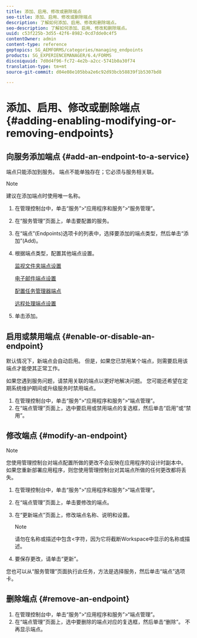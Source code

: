 ```yaml
---
title: 添加、启用、修改或删除端点
seo-title: 添加、启用、修改或删除端点
description: 了解如何添加、启用、修改和删除端点。
seo-description: 了解如何添加、启用、修改和删除端点。
uuid: c53f225b-3d55-42f6-8982-0cd7dde0c4f5
contentOwner: admin
content-type: reference
geptopics: SG_AEMFORMS/categories/managing_endpoints
products: SG_EXPERIENCEMANAGER/6.4/FORMS
discoiquuid: 7d0d4f96-fc72-4e2b-a2cc-5741b0a30f74
translation-type: tm+mt
source-git-commit: d04e08e105bba2e6c92d93bcb58839f1b5307bd8

---
```



# 添加、启用、修改或删除端点 {#adding-enabling-modifying-or-removing-endpoints}

## 向服务添加端点 {#add-an-endpoint-to-a-service}

端点只能添加到服务。 端点不能单独存在；它必须与服务相关联。

>[!NOTE]
>
>建议在添加端点时使用唯一名称。

1. 在管理控制台中，单击“服务”>“应用程序和服务”>“服务管理”。
1. 在“服务管理”页面上，单击要配置的服务。
1. 在“端点”(Endpoints)选项卡的列表中，选择要添加的端点类型，然后单击“添加”(Add)。
1. 根据端点类型，配置其他端点设置。

   [监视文件夹端点设置](/help/forms/using/admin-help/configuring-watched-folder-endpoints.md#watched-folder-endpoint-settings)

   [电子邮件端点设置](/help/forms/using/admin-help/configuring-email-endpoints.md#email-endpoint-settings)

   [配置任务管理器端点](/help/forms/using/admin-help/configuring-task-manager-endpoints.md#configuring-task-manager-endpoints)

   [远程处理端点设置](/help/forms/using/admin-help/configuring-remoting-endpoints.md#remoting-endpoint-settings)

1. 单击添加。

## 启用或禁用端点 {#enable-or-disable-an-endpoint}

默认情况下，新端点会自动启用。 但是，如果您已禁用某个端点，则需要启用该端点才能使其正常工作。

如果您遇到服务问题，请禁用关联的端点以更好地解决问题。 您可能还希望在定期系统维护期间或升级服务时禁用端点。

1. 在管理控制台中，单击“服务”>“应用程序和服务”>“端点管理”。
1. 在“端点管理”页面上，选中要启用或禁用端点的复选框，然后单击“启用”或“禁用”。

## 修改端点 {#modify-an-endpoint}

>[!NOTE]
>
>您使用管理控制台对端点配置所做的更改不会反映在应用程序的设计时副本中。 如果您重新部署应用程序，则您使用管理控制台对其端点所做的任何更改都将丢失。

1. 在管理控制台中，单击“服务”>“应用程序和服务”>“端点管理”。
1. 在“端点管理”页面上，单击要修改的端点。
1. 在“更新端点”页面上，修改端点名称、说明和设置。

   >[!NOTE]
   >
   >请勿在名称或描述中包含&lt;字符，因为它将截断Workspace中显示的名称或描述。

1. 要保存更改，请单击“更新”。

您也可以从“服务管理”页面执行此任务，方法是选择服务，然后单击“端点”选项卡。

## 删除端点 {#remove-an-endpoint}

1. 在管理控制台中，单击“服务”>“应用程序和服务”>“端点管理”。
1. 在“端点管理”页面上，选中要删除的端点对应的复选框，然后单击“删除”。 不再显示端点。

